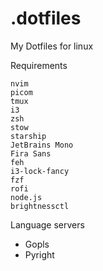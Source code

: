 # .dotfiles

My Dotfiles for linux

Requirements

```
nvim
picom
tmux
i3
zsh
stow
starship
JetBrains Mono
Fira Sans
feh
i3-lock-fancy
fzf
rofi
node.js
brightnessctl
```
Language servers
- Gopls
- Pyright
